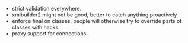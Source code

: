 - strict validation everywhere.
- xmlbuilder2 might not be good, better to catch anything proactively
- enforce final on classes, people will otherwise try to override parts of classes with hacks
- proxy support for connections
